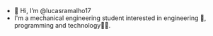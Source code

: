 - 👋 Hi, I’m @lucasramalho17
- I'm a mechanical engineering student interested in engineering 🚀, programming and technology👨‍💻.
<!---
lucasramalho17/lucasramalho17 is a ✨ special ✨ repository because its `README.md` (this file) appears on your GitHub profile.
You can click the Preview link to take a look at your changes.
--->
